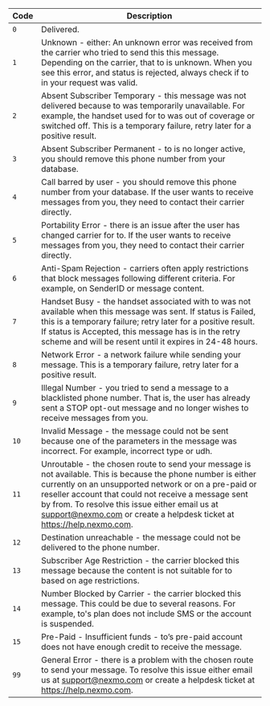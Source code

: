 Code | Description
-- | --
`0` | Delivered.
`1` | Unknown - either: An unknown error was received from the carrier who tried to send this this message. Depending on the carrier, that to is unknown. When you see this error, and status is rejected, always check if to in your request was valid.
`2` | Absent Subscriber Temporary - this message was not delivered because to was temporarily unavailable. For example, the handset used for to was out of coverage or switched off. This is a temporary failure, retry later for a positive result.
`3` | Absent Subscriber Permanent - to is no longer active, you should remove this phone number from your database.
`4` | Call barred by user - you should remove this phone number from your database. If the user wants to receive messages from you, they need to contact their carrier directly.
`5` | Portability Error - there is an issue after the user has changed carrier for to. If the user wants to receive messages from you, they need to contact their carrier directly.
`6` | Anti-Spam Rejection - carriers often apply restrictions that block messages following different criteria. For example, on SenderID or message content.
`7` | Handset Busy - the handset associated with to was not available when this message was sent. If status is Failed, this is a temporary failure; retry later for a positive result. If status is Accepted, this message has is in the retry scheme and will be resent until it expires in 24-48 hours.
`8` | Network Error - a network failure while sending your message. This is a temporary failure, retry later for a positive result.
`9` | Illegal Number - you tried to send a message to a blacklisted phone number. That is, the user has already sent a STOP opt-out message and no longer wishes to receive messages from you.
`10` | Invalid Message - the message could not be sent because one of the parameters in the message was incorrect. For example, incorrect type or udh.
`11` | Unroutable - the chosen route to send your message is not available. This is because the phone number is either currently on an unsupported network or on a pre-paid or reseller account that could not receive a message sent by from. To resolve this issue either email us at support@nexmo.com or create a helpdesk ticket at https://help.nexmo.com.
`12` | Destination unreachable - the message could not be delivered to the phone number.
`13` | Subscriber Age Restriction - the carrier blocked this message because the content is not suitable for to based on age restrictions.
`14` | Number Blocked by Carrier - the carrier blocked this message. This could be due to several reasons. For example, to's plan does not include SMS or the account is suspended.
`15` | Pre-Paid - Insufficient funds - to’s pre-paid account does not have enough credit to receive the message.
`99` | General Error - there is a problem with the chosen route to send your message. To resolve this issue either email us at support@nexmo.com or create a helpdesk ticket at https://help.nexmo.com.
